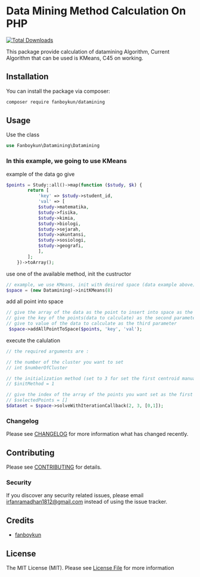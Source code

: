 # Data Mining Method Calculation On PHP

[![Total Downloads](https://img.shields.io/packagist/dt/fanboykun/datamining.svg?style=flat-square)](https://packagist.org/packages/fanboykun/datamining)

This package provide calculation of datamining Algorithm, Current Algorithm that can be used is KMeans, C45 on working.

## Installation

You can install the package via composer:

```bash
composer require fanboykun/datamining
```

## Usage
Use the class
```php
use Fanboykun\Datamining\Datamining
```
### In this example, we going to use KMeans

example of the data go give
```php
$points = Study::all()->map(function ($study, $k) {
        return [
            'key' => $study->student_id,
            'val' => [
            $study->matematika,
            $study->fisika,
            $study->kimia,
            $study->biologi,
            $study->sejarah,
            $study->akuntansi,
            $study->sosiologi,
            $study->geografi,
            ],
        ];
    })->toArray();
```
use one of the available method, init the custructor
```php
// example, we use KMeans, init with desired space (data example above)
$space = (new Datamining)->initKMeans(8)
```

add all point into space
```php
// give the array of the data as the point to insert into space as the first parameter
// give the key of the points(data to calculate) as the second parameter
// give to value of the data to calculate as the third parameter
 $space->addAllPointToSpace($points, 'key', 'val');
```

execute the calulation
```php
// the required arguments are :

// the number of the cluster you want to set
// int $numberOfCluster

// the initialization method (set to 3 for set the first centroid manually)
// $initMethod = 1

// give the index of the array of the points you want set as the first centroid
// $selectedPoints = []
$dataset = $space->solveWithIterationCallback(2, 3, [0,1]);
```

### Changelog

Please see [CHANGELOG](CHANGELOG.md) for more information what has changed recently.

## Contributing

Please see [CONTRIBUTING](CONTRIBUTING.md) for details.

### Security

If you discover any security related issues, please email irfanramadhan1812@gmail.com instead of using the issue tracker.

## Credits

-   [fanboykun](https://github.com/fanboykun)

## License

The MIT License (MIT). Please see [License File](LICENSE.md) for more information
